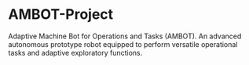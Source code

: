 # AMBOT-Project
Adaptive Machine Bot for Operations and Tasks (AMBOT). An advanced autonomous prototype robot equipped to perform versatile operational tasks and adaptive exploratory functions.
